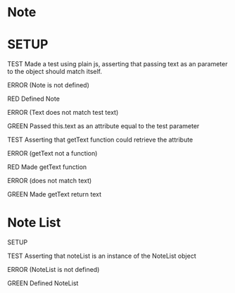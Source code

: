 # Note

# SETUP

TEST
Made a test using plain js, asserting that passing text as an parameter to the object should match itself.

ERROR
(Note is not defined)

RED
Defined Note

ERROR
(Text does not match test text)

GREEN
Passed this.text as an attribute equal to the test parameter


TEST
Asserting that getText function could retrieve the attribute

ERROR
(getText not a function)

RED
Made getText function

ERROR
(does not match text)

GREEN
Made getText return text


# Note List

SETUP

TEST
Asserting that noteList is an instance of the NoteList object

ERROR
(NoteList is not defined)

GREEN
Defined NoteList
